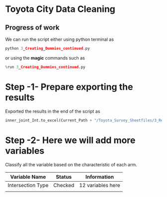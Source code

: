 # Toyota City Data Cleaning
## Progress of work

We can run the script either using python terminal as

```py
python 3_Creating_Dummies_continued.py
```
or using the **magic** commands such as

```py
%run 3_Creating_Dummies_continued.py
```
# Step -1- Prepare exporting the results
Exported the results in the end of the script as

```py
inner_joint_Int.to_excel(Current_Path + "/Toyota_Survey_Sheetfiles/3_Results_Creating_dummies_cont/inner_joint_Int_Create_D2.xlsx", sheet_name="inner_joint_Int_Create_D2")
```
# Step -2- Here we will add more variables
Classify all the variable based on the characteristic of each arm.

| **Variable Name**  | **Status**   | **Information**
| -------------      | -------------| -------------
|  Intersection Type | Checked      | 12 variables here
|                    |              |

